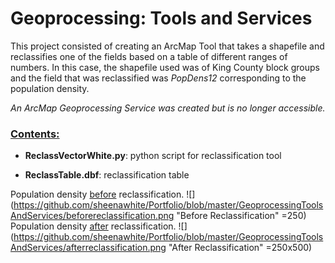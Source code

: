 # Geoprocessing: Tools and Services

This project consisted of creating an ArcMap Tool that takes a shapefile and reclassifies one of the fields based on a table of different ranges of numbers. In this case, the shapefile used was of King County block groups and the field that was reclassified was *PopDens12* corresponding to the population density. 

*An ArcMap Geoprocessing Service was created but is no longer accessible.*

### <u>Contents:</u>

- **ReclassVectorWhite.py**: python script for reclassification tool

- **ReclassTable.dbf**: reclassification table

Population density <u>before</u> reclassification.
![](https://github.com/sheenawhite/Portfolio/blob/master/GeoprocessingToolsAndServices/beforereclassification.png "Before Reclassification" =250)
Population density <u>after</u> reclassification.
![](https://github.com/sheenawhite/Portfolio/blob/master/GeoprocessingToolsAndServices/afterreclassification.png "After Reclassification" =250x500)
